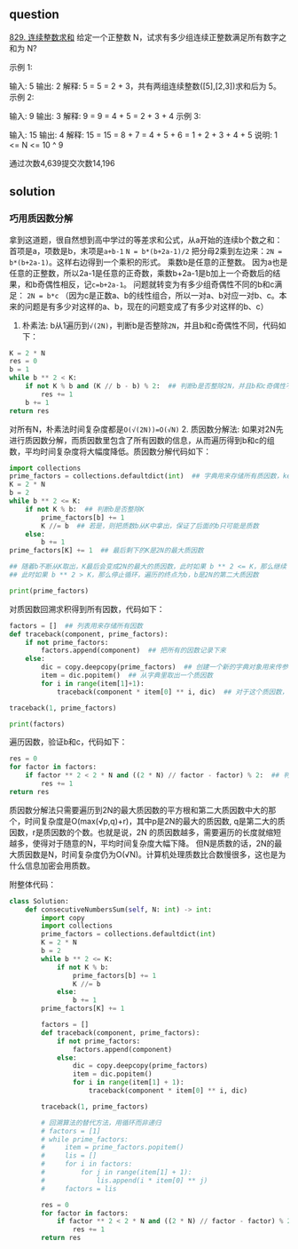 
## question
[829. 连续整数求和](https://leetcode-cn.com/problems/consecutive-numbers-sum/)
给定一个正整数 N，试求有多少组连续正整数满足所有数字之和为 N?

示例 1:

输入: 5
输出: 2
解释: 5 = 5 = 2 + 3，共有两组连续整数([5],[2,3])求和后为 5。
示例 2:

输入: 9
输出: 3
解释: 9 = 9 = 4 + 5 = 2 + 3 + 4
示例 3:

输入: 15
输出: 4
解释: 15 = 15 = 8 + 7 = 4 + 5 + 6 = 1 + 2 + 3 + 4 + 5
说明: 1 <= N <= 10 ^ 9

通过次数4,639提交次数14,196

## solution

### 巧用质因数分解

拿到这道题，很自然想到高中学过的等差求和公式，从a开始的连续b个数之和：
首项是a，项数是b，末项是`a+b-1`
`N = b*(b+2a-1)/2`
把分母2乘到左边来：`2N = b*(b+2a-1)`。这样右边得到一个乘积的形式。
乘数b是任意的正整数。
因为a也是任意的正整数，所以2a-1是任意的正奇数，乘数b+2a-1是b加上一个奇数后的结果，和b奇偶性相反，记`c=b+2a-1`。
问题就转变为有多少组奇偶性不同的b和c满足：
`2N = b*c`
（因为c是正数a、b的线性组合，所以一对a、b对应一对b、c。本来的问题是有多少对这样的a、b，现在的问题变成了有多少对这样的b、c）
1. 朴素法:
b从1遍历到`√(2N)`，判断b是否整除`2N`，并且b和c奇偶性不同，代码如下：

```py
K = 2 * N
res = 0
b = 1
while b ** 2 < K: 
    if not K % b and (K // b - b) % 2:  ## 判断b是否整除2N，并且b和c奇偶性不同
        res += 1
    b += 1
return res
```
对所有N，朴素法时间复杂度都是`O(√(2N))=O(√N)`
2. 质因数分解法:
如果对2N先进行质因数分解，而质因数里包含了所有因数的信息，从而遍历得到b和c的组数，平均时间复杂度将大幅度降低。质因数分解代码如下：

```py
import collections
prime_factors = collections.defaultdict(int)  ## 字典用来存储所有质因数，key是质因数，value是质因数的次数
K = 2 * N
b = 2
while b ** 2 <= K:
    if not K % b:  ## 判断b是否整除K
        prime_factors[b] += 1
        K //= b  ## 若是，则把质数b从K中拿出，保证了后面的b只可能是质数
    else:
        b += 1
prime_factors[K] += 1  ## 最后剩下的K是2N的最大质因数

## 随着b不断从K取出，K最后会变成2N的最大的质因数，此时如果 b ** 2 <= K，那么继续 b += 1，遍历的终点为√K
## 此时如果 b ** 2 > K，那么停止循环，遍历的终点为b，b是2N的第二大质因数

print(prime_factors)
```
对质因数回溯求积得到所有因数，代码如下：

```py
factors = []  ## 列表用来存储所有因数
def traceback(component, prime_factors):
    if not prime_factors:
        factors.append(component)  ## 把所有的因数记录下来
    else:
        dic = copy.deepcopy(prime_factors)  ## 创建一个新的字典对象用来传参
        item = dic.popitem()  ## 从字典里取出一个质因数
        for i in range(item[1]+1):
            traceback(component * item[0] ** i, dic)  ## 对于这个质因数，考虑其在因数中可以出现的次数，最少0次，最多item[1]次

traceback(1, prime_factors)

print(factors)
```
遍历因数，验证b和c，代码如下：

```py
res = 0
for factor in factors:
    if factor ** 2 < 2 * N and ((2 * N) // factor - factor) % 2:  ## 判断大小两个因数是否奇偶性不同
        res += 1
return res
```
质因数分解法只需要遍历到2N的最大质因数的平方根和第二大质因数中大的那个，时间复杂度是O(max(√p,q)+r)，其中p是2N的最大的质因数, q是第二大的质因数，r是质因数的个数。也就是说，2N 的质因数越多，需要遍历的长度就缩短越多，使得对于随意的N，平均时间复杂度大幅下降。
但N是质数的话，2N的最大质因数是N，时间复杂度仍为O(√N)。计算机处理质数比合数慢很多，这也是为什么信息加密会用质数。

附整体代码：

```py
class Solution:
    def consecutiveNumbersSum(self, N: int) -> int:
        import copy
        import collections
        prime_factors = collections.defaultdict(int)
        K = 2 * N
        b = 2
        while b ** 2 <= K:
            if not K % b:
                prime_factors[b] += 1
                K //= b
            else:
                b += 1
        prime_factors[K] += 1

        factors = []
        def traceback(component, prime_factors):
            if not prime_factors:
                factors.append(component)
            else:
                dic = copy.deepcopy(prime_factors)
                item = dic.popitem()
                for i in range(item[1] + 1):
                    traceback(component * item[0] ** i, dic)

        traceback(1, prime_factors)

        # 回溯算法的替代方法，用循环而非递归
        # factors = [1]
        # while prime_factors:
        #     item = prime_factors.popitem()
        #     lis = []
        #     for i in factors:
        #         for j in range(item[1] + 1):
        #             lis.append(i * item[0] ** j)
        #     factors = lis

        res = 0
        for factor in factors:
            if factor ** 2 < 2 * N and ((2 * N) // factor - factor) % 2:
                res += 1
        return res
```